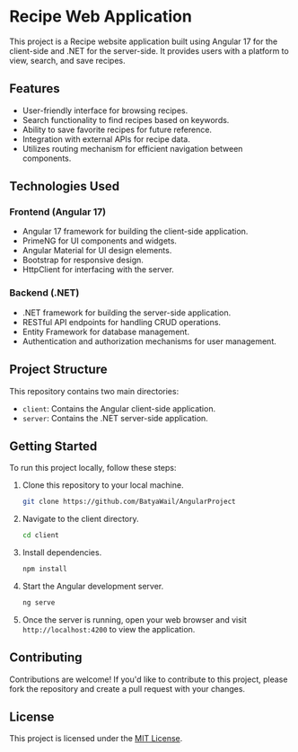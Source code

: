 # Recipe Web Application

This project is a Recipe website application built using Angular 17 for the client-side and .NET for the server-side. It provides users with a platform to view, search, and save recipes.

## Features

- User-friendly interface for browsing recipes.
- Search functionality to find recipes based on keywords.
- Ability to save favorite recipes for future reference.
- Integration with external APIs for recipe data.
- Utilizes routing mechanism for efficient navigation between components.

## Technologies Used

### Frontend (Angular 17)

- Angular 17 framework for building the client-side application.
- PrimeNG for UI components and widgets.
- Angular Material for UI design elements.
- Bootstrap for responsive design.
- HttpClient for interfacing with the server.

### Backend (.NET)

- .NET framework for building the server-side application.
- RESTful API endpoints for handling CRUD operations.
- Entity Framework for database management.
- Authentication and authorization mechanisms for user management.

## Project Structure

This repository contains two main directories:

- `client`: Contains the Angular client-side application.
- `server`: Contains the .NET server-side application.

## Getting Started

To run this project locally, follow these steps:

1. Clone this repository to your local machine.
    ```bash
    git clone https://github.com/BatyaWail/AngularProject
    ```

2. Navigate to the client directory.
    ```bash
    cd client
    ```

3. Install dependencies.
    ```bash
    npm install
    ```

4. Start the Angular development server.
    ```bash
    ng serve
    ```

5. Once the server is running, open your web browser and visit `http://localhost:4200` to view the application.

## Contributing

Contributions are welcome! If you'd like to contribute to this project, please fork the repository and create a pull request with your changes.

## License

This project is licensed under the [MIT License](LICENSE).


